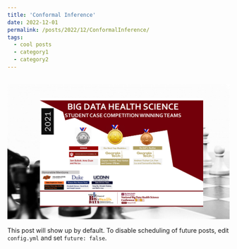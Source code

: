 ```yaml
---
title: 'Conformal Inference'
date: 2022-12-01
permalink: /posts/2022/12/ConformalInference/
tags:
  - cool posts
  - category1
  - category2
---
```


<br/><img src='/images/BDHS-Case-Competition-2021.png'>

This post will show up by default. To disable scheduling of future posts, edit `config.yml` and set `future: false`. 

